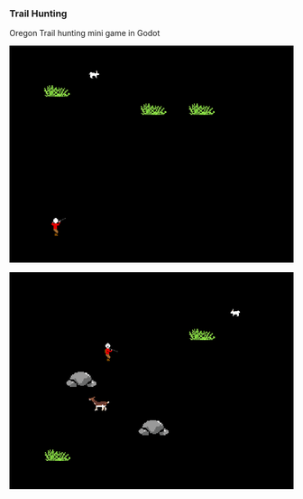 ### Trail Hunting

Oregon Trail hunting mini game in Godot

![](/Images/Preview1.png?raw=true "Preview 1")

![](/Images/Preview2.png?raw=true "Preview 2")
